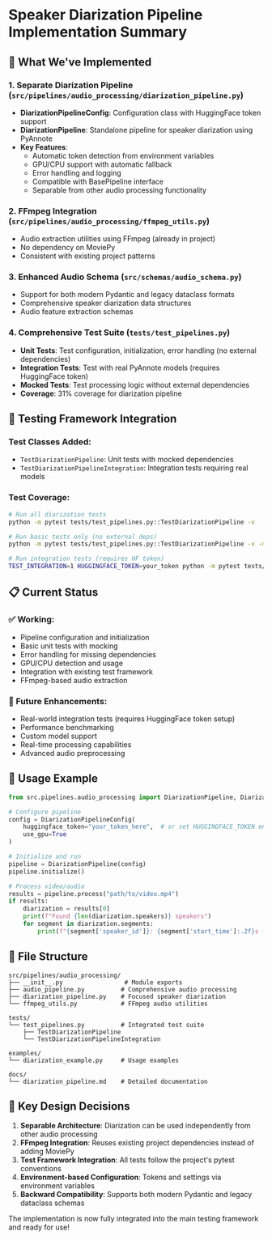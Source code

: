 # Speaker Diarization Pipeline Implementation Summary

## 🎯 What We've Implemented

### 1. **Separate Diarization Pipeline** (`src/pipelines/audio_processing/diarization_pipeline.py`)
- **DiarizationPipelineConfig**: Configuration class with HuggingFace token support
- **DiarizationPipeline**: Standalone pipeline for speaker diarization using PyAnnote
- **Key Features**:
  - Automatic token detection from environment variables
  - GPU/CPU support with automatic fallback
  - Error handling and logging
  - Compatible with BasePipeline interface
  - Separable from other audio processing functionality

### 2. **FFmpeg Integration** (`src/pipelines/audio_processing/ffmpeg_utils.py`)
- Audio extraction utilities using FFmpeg (already in project)
- No dependency on MoviePy
- Consistent with existing project patterns

### 3. **Enhanced Audio Schema** (`src/schemas/audio_schema.py`)
- Support for both modern Pydantic and legacy dataclass formats
- Comprehensive speaker diarization data structures
- Audio feature extraction schemas

### 4. **Comprehensive Test Suite** (`tests/test_pipelines.py`)
- **Unit Tests**: Test configuration, initialization, error handling (no external dependencies)
- **Integration Tests**: Test with real PyAnnote models (requires HuggingFace token)
- **Mocked Tests**: Test processing logic without external dependencies
- **Coverage**: 31% coverage for diarization pipeline

## 🧪 Testing Framework Integration

### Test Classes Added:
- `TestDiarizationPipeline`: Unit tests with mocked dependencies
- `TestDiarizationPipelineIntegration`: Integration tests requiring real models

### Test Coverage:
```bash
# Run all diarization tests
python -m pytest tests/test_pipelines.py::TestDiarizationPipeline -v

# Run basic tests only (no external deps)  
python -m pytest tests/test_pipelines.py::TestDiarizationPipeline -v -m 'not integration'

# Run integration tests (requires HF token)
TEST_INTEGRATION=1 HUGGINGFACE_TOKEN=your_token python -m pytest tests/test_pipelines.py::TestDiarizationPipelineIntegration -v
```

## 📋 Current Status

### ✅ Working:
- Pipeline configuration and initialization
- Basic unit tests with mocking
- Error handling for missing dependencies
- GPU/CPU detection and usage
- Integration with existing test framework
- FFmpeg-based audio extraction

### 🔧 Future Enhancements:
- Real-world integration tests (requires HuggingFace token setup)
- Performance benchmarking
- Custom model support
- Real-time processing capabilities
- Advanced audio preprocessing

## 🚀 Usage Example

```python
from src.pipelines.audio_processing import DiarizationPipeline, DiarizationPipelineConfig

# Configure pipeline
config = DiarizationPipelineConfig(
    huggingface_token="your_token_here",  # or set HUGGINGFACE_TOKEN env var
    use_gpu=True
)

# Initialize and run
pipeline = DiarizationPipeline(config)
pipeline.initialize()

# Process video/audio
results = pipeline.process("path/to/video.mp4")
if results:
    diarization = results[0]
    print(f"Found {len(diarization.speakers)} speakers")
    for segment in diarization.segments:
        print(f"{segment['speaker_id']}: {segment['start_time']:.2f}s - {segment['end_time']:.2f}s")
```

## 📁 File Structure
```
src/pipelines/audio_processing/
├── __init__.py                 # Module exports
├── audio_pipeline.py          # Comprehensive audio processing  
├── diarization_pipeline.py    # Focused speaker diarization
└── ffmpeg_utils.py            # FFmpeg audio utilities

tests/
└── test_pipelines.py          # Integrated test suite
    ├── TestDiarizationPipeline
    └── TestDiarizationPipelineIntegration

examples/
└── diarization_example.py     # Usage examples

docs/
└── diarization_pipeline.md    # Detailed documentation
```

## 🔑 Key Design Decisions

1. **Separable Architecture**: Diarization can be used independently from other audio processing
2. **FFmpeg Integration**: Reuses existing project dependencies instead of adding MoviePy
3. **Test Framework Integration**: All tests follow the project's pytest conventions
4. **Environment-based Configuration**: Tokens and settings via environment variables
5. **Backward Compatibility**: Supports both modern Pydantic and legacy dataclass schemas

The implementation is now fully integrated into the main testing framework and ready for use!
